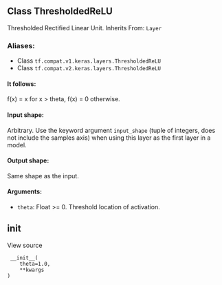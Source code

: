 ## Class ThresholdedReLU
Thresholded Rectified Linear Unit.
Inherits From: `Layer`
### Aliases:
- Class `tf.compat.v1.keras.layers.ThresholdedReLU`
- Class `tf.compat.v2.keras.layers.ThresholdedReLU`
#### It follows:
f(x) = x for x > theta, f(x) = 0 otherwise.
#### Input shape:
Arbitrary. Use the keyword argument `input_shape` (tuple of integers, does not include the samples axis) when using this layer as the first layer in a model.
#### Output shape:
Same shape as the input.
#### Arguments:
- `theta`: Float >= 0. Threshold location of activation.
## __init__
View source

```
 __init__(
    theta=1.0,
    **kwargs
)
```
